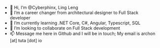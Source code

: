 - 👋 Hi, I’m @Cyberphinx, Ling Leng
- 👀 I’m a career changer from architectural designer to Full Stack developer
- 🌱 I’m currently learning .NET Core, C#, Angular, Typescript, SQL
- 💞️ I’m looking to collaborate on Full Stack development
- 📫 Message me here in Github and I will be in touch; My email is archon [at] tuta [dot] io

<!---
Cyberphinx/Cyberphinx is a ✨ special ✨ repository because its `README.md` (this file) appears on your GitHub profile.
You can click the Preview link to take a look at your changes.
--->
